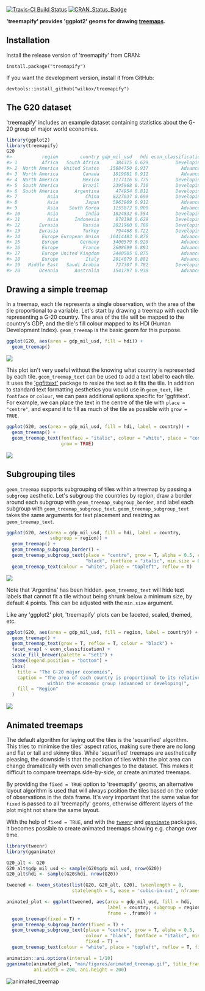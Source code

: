 
[![Travis-CI Build Status](https://travis-ci.org/wilkox/treemapify.svg?branch=master)](https://travis-ci.org/wilkox/treemapify) [![CRAN\_Status\_Badge](http://www.r-pkg.org/badges/version/treemapify)](https://cran.r-project.org/package=treemapify)

**'treemapify' provides 'ggplot2' geoms for drawing [treemaps](http://en.wikipedia.org/wiki/Treemap).**

Installation
------------

Install the release version of 'treemapify' from CRAN:

`install.package("treemapify")`

If you want the development version, install it from GitHub:

`devtools::install_github("wilkox/treemapify")`

The G20 dataset
---------------

'treemapify' includes an example dataset containing statistics about the G-20 group of major world economies.

``` r
library(ggplot2)
library(treemapify)
G20
#>           region        country gdp_mil_usd   hdi econ_classification
#> 1         Africa   South Africa      384315 0.629          Developing
#> 2  North America  United States    15684750 0.937            Advanced
#> 3  North America         Canada     1819081 0.911            Advanced
#> 4  North America         Mexico     1177116 0.775          Developing
#> 5  South America         Brazil     2395968 0.730          Developing
#> 6  South America      Argentina      474954 0.811          Developing
#> 7           Asia          China     8227037 0.699          Developing
#> 8           Asia          Japan     5963969 0.912            Advanced
#> 9           Asia    South Korea     1155872 0.909            Advanced
#> 10          Asia          India     1824832 0.554          Developing
#> 11          Asia      Indonesia      878198 0.629          Developing
#> 12       Eurasia         Russia     2021960 0.788          Developing
#> 13       Eurasia         Turkey      794468 0.722          Developing
#> 14        Europe European Union    16414483 0.876            Advanced
#> 15        Europe        Germany     3400579 0.920            Advanced
#> 16        Europe         France     2608699 0.893            Advanced
#> 17        Europe United Kingdom     2440505 0.875            Advanced
#> 18        Europe          Italy     2014079 0.881            Advanced
#> 19   Middle East   Saudi Arabia      727307 0.782          Developing
#> 20       Oceania      Australia     1541797 0.938            Advanced
```

Drawing a simple treemap
------------------------

In a treemap, each tile represents a single observation, with the area of the tile proportional to a variable. Let's start by drawing a treemap with each tile representing a G-20 country. The area of the tile will be mapped to the country's GDP, and the tile's fill colour mapped to its HDI (Human Development Index). `geom_treemap` is the basic geom for this purpose.

``` r
ggplot(G20, aes(area = gdp_mil_usd, fill = hdi)) +
  geom_treemap()
```

![](man/figures/README-basic_treemap-1.png)

This plot isn't very useful without the knowing what country is represented by each tile. `geom_treemap_text` can be used to add a text label to each tile. It uses the ['ggfittext'](https://github.com/wilkox/ggfittext) package to resize the text so it fits the tile. In addition to standard text formatting aesthetics you would use in `geom_text`, like `fontface` or `colour`, we can pass additional options specific for 'ggfittext'. For example, we can place the text in the centre of the tile with `place = "centre"`, and expand it to fill as much of the tile as possible with `grow = TRUE`.

``` r
ggplot(G20, aes(area = gdp_mil_usd, fill = hdi, label = country)) +
  geom_treemap() +
  geom_treemap_text(fontface = "italic", colour = "white", place = "centre",
                    grow = TRUE)
```

![](man/figures/README-geom_treemap_text-1.png)

Subgrouping tiles
-----------------

`geom_treemap` supports subgrouping of tiles within a treemap by passing a `subgroup` aesthetic. Let's subgroup the countries by region, draw a border around each subgroup with `geom_treemap_subgroup_border`, and label each subgroup with `geom_treemap_subgroup_text`. `geom_treemap_subgroup_text` takes the same arguments for text placement and resizing as `geom_treemap_text`.

``` r
ggplot(G20, aes(area = gdp_mil_usd, fill = hdi, label = country,
                subgroup = region)) +
  geom_treemap() +
  geom_treemap_subgroup_border() +
  geom_treemap_subgroup_text(place = "centre", grow = T, alpha = 0.5, colour =
                             "black", fontface = "italic", min.size = 0) +
  geom_treemap_text(colour = "white", place = "topleft", reflow = T)
```

![](man/figures/README-subgrouped_treemap-1.png)

Note that 'Argentina' has been hidden. `geom_treemap_text` will hide text labels that cannot fit a tile without being shrunk below a minimum size, by default 4 points. This can be adjusted with the `min.size` argument.

Like any 'ggplot2' plot, 'treemapify' plots can be faceted, scaled, themed, etc.

``` r
ggplot(G20, aes(area = gdp_mil_usd, fill = region, label = country)) +
  geom_treemap() +
  geom_treemap_text(grow = T, reflow = T, colour = "black") +
  facet_wrap( ~ econ_classification) +
  scale_fill_brewer(palette = "Set1") +
  theme(legend.position = "bottom") +
  labs(
    title = "The G-20 major economies",
    caption = "The area of each country is proportional to its relative GDP
               within the economic group (advanced or developing)",
    fill = "Region"
  )
```

![](man/figures/README-complex_treemap-1.png)

Animated treemaps
-----------------

The default algorithm for laying out the tiles is the 'squarified' algorithm. This tries to minimise the tiles' aspect ratios, making sure there are no long and flat or tall and skinny tiles. While 'squarified' treemaps are aesthetically pleasing, the downside is that the position of tiles within the plot area can change dramatically with even small changes to the dataset. This makes it difficult to compare treemaps side-by-side, or create animated treemaps.

By providing the `fixed = TRUE` option to 'treemapify' geoms, an alternative layout algorithm is used that will always position the tiles based on the order of observations in the data frame. It's very important that the same value for `fixed` is passed to all 'treemapify' geoms, otherwise different layers of the plot might not share the same layout.

With the help of `fixed = TRUE`, and with the [`tweenr`](https://github.com/thomasp85/tweenr) and [`gganimate`](https://github.com/dgrtwo/gganimate) packages, it becomes possible to create animated treemaps showing e.g. change over time.

``` r
library(tweenr)
library(gganimate)

G20_alt <- G20
G20_alt$gdp_mil_usd <- sample(G20$gdp_mil_usd, nrow(G20))
G20_alt$hdi <- sample(G20$hdi, nrow(G20))

tweened <- tween_states(list(G20, G20_alt, G20), tweenlength = 8,
                        statelength = 5, ease = 'cubic-in-out', nframes = 31)

animated_plot <- ggplot(tweened, aes(area = gdp_mil_usd, fill = hdi,
                                     label = country, subgroup = region,
                                     frame = .frame)) +
  geom_treemap(fixed = T) +
  geom_treemap_subgroup_border(fixed = T) +
  geom_treemap_subgroup_text(place = "centre", grow = T, alpha = 0.5,
                             colour = "black", fontface = "italic", min.size = 0,
                             fixed = T) +
  geom_treemap_text(colour = "white", place = "topleft", reflow = T, fixed = T)

animation::ani.options(interval = 1/10)
gganimate(animated_plot, "man/figures/animated_treemap.gif", title_frame = F,
          ani.width = 200, ani.height = 200)
```

![animated\_treemap](man/figures/animated_treemap.gif)
